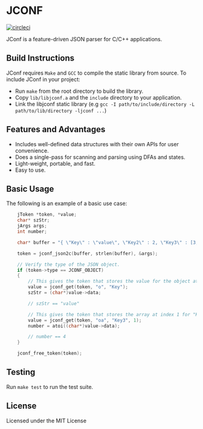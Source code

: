 # JCONF

[![circleci](https://circleci.com/gh/msindwan/jconf.svg?style=shield&circle-token=:circle-token)](https://circleci.com/gh/msindwan/jconf)

JConf is a feature-driven JSON parser for C/C++ applications.

## Build Instructions

JConf requires `Make` and `GCC` to compile the static library from source. To include JConf in your project:

* Run `make` from the root directory to build the library.
* Copy `lib/libjconf.a` and the `include` directory to your application.
* Link the libjconf static library (e.g `gcc -I path/to/include/directory -L path/to/lib/directory -ljconf ...`)

## Features and Advantages

* Includes well-defined data structures with their own APIs for user convenience.
* Does a single-pass for scanning and parsing using DFAs and states.
* Light-weight, portable, and fast.
* Easy to use.

## Basic Usage

The following is an example of a basic use case:

``` C
    jToken *token, *value;
    char* szStr;
    jArgs args;
    int number;

    char* buffer = "{ \"Key\" : \"value\", \"Key2\" : 2, \"Key3\" : [3,4,5, {}] }";

    token = jconf_json2c(buffer, strlen(buffer), &args);

    // Verify the type of the JSON object.
    if (token->type == JCONF_OBJECT)
    {
        // This gives the token that stores the value for the object at "Key".
        value = jconf_get(token, "o", "Key");
        szStr = (char*)value->data;

        // szStr == "value"

        // This gives the token that stores the array at index 1 for "Key3".
        value = jconf_get(token, "oa", "Key3", 1);
        number = atoi((char*)value->data);

        // number == 4
    }

    jconf_free_token(token);
```

## Testing

Run `make test` to run the test suite.

## License

Licensed under the MIT License

